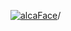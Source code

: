 [![alcaFace](https://camo.githubusercontent.com/2ee094c4af74cb0ec2e19388fccfb809837623e3/68747470733a2f2f7374617469632d63646e2e6a74766e772e6e65742f656d6f7469636f6e732f76312f3332383632362f312e30)](https://twitch.tv/Alca)/

<!--
# My "Popular" CodePens

<table>
	<tr>
		<th></th>
		<th>Title</th>
		<th>Last updated</th>
	</tr>
	<tr>
		<td><a href="https://codepen.io/Alca/pen/wvxvbmv" rel="nofollow"><img src="https://codepen.io/alca/pen/wvxvbmv/image/default.png" width="100" height="56.25"></a></td>
		<td><a href="https://codepen.io/Alca/pen/wvxvbmv" rel="nofollow">A Pen by Jacob Foster</a></td>
		<td>Dec 20, 2022</td>
	</tr>
	<tr>
		<td><a href="https://codepen.io/Alca/pen/eYjYxXe" rel="nofollow"><img src="https://codepen.io/alca/pen/eYjYxXe/image/default.png" width="100" height="56.25"></a></td>
		<td><a href="https://codepen.io/Alca/pen/eYjYxXe" rel="nofollow">A Pen by Jacob Foster</a></td>
		<td>Dec 20, 2022</td>
	</tr>
	<tr>
		<td><a href="https://codepen.io/Alca/pen/BaPaGVZ" rel="nofollow"><img src="https://codepen.io/alca/pen/BaPaGVZ/image/default.png" width="100" height="56.25"></a></td>
		<td><a href="https://codepen.io/Alca/pen/BaPaGVZ" rel="nofollow">A Pen by Jacob Foster</a></td>
		<td>Dec 20, 2022</td>
	</tr>
	<tr>
		<td><a href="https://codepen.io/Alca/pen/BaPaGYR" rel="nofollow"><img src="https://codepen.io/alca/pen/BaPaGYR/image/default.png" width="100" height="56.25"></a></td>
		<td><a href="https://codepen.io/Alca/pen/BaPaGYR" rel="nofollow">A Pen by Jacob Foster</a></td>
		<td>Dec 20, 2022</td>
	</tr>
	<tr>
		<td><a href="https://codepen.io/Alca/pen/YzjzNmN" rel="nofollow"><img src="https://codepen.io/alca/pen/YzjzNmN/image/default.png" width="100" height="56.25"></a></td>
		<td><a href="https://codepen.io/Alca/pen/YzjzNmN" rel="nofollow">A Pen by Jacob Foster</a></td>
		<td>Dec 19, 2022</td>
	</tr>
	<tr>
		<td><a href="https://codepen.io/Alca/pen/poZoNzj" rel="nofollow"><img src="https://codepen.io/alca/pen/poZoNzj/image/default.png" width="100" height="56.25"></a></td>
		<td><a href="https://codepen.io/Alca/pen/poZoNzj" rel="nofollow">A Pen by Jacob Foster</a></td>
		<td>Dec 19, 2022</td>
	</tr>
	<tr>
		<td><a href="https://codepen.io/Alca/pen/bGjGVwR" rel="nofollow"><img src="https://codepen.io/alca/pen/bGjGVwR/image/default.png" width="100" height="56.25"></a></td>
		<td><a href="https://codepen.io/Alca/pen/bGjGVwR" rel="nofollow">A Pen by Jacob Foster</a></td>
		<td>Dec 19, 2022</td>
	</tr>
	<tr>
		<td><a href="https://codepen.io/Alca/pen/PoBYYEZ" rel="nofollow"><img src="https://codepen.io/alca/pen/PoBYYEZ/image/default.png" width="100" height="56.25"></a></td>
		<td><a href="https://codepen.io/Alca/pen/PoBYYEZ" rel="nofollow">Advent of Code 2022 -...</a></td>
		<td>Dec 16, 2022</td>
	</tr>
	<tr>
		<td><a href="https://codepen.io/Alca/pen/bGjbbqe" rel="nofollow"><img src="https://codepen.io/alca/pen/bGjbbqe/image/default.png" width="100" height="56.25"></a></td>
		<td><a href="https://codepen.io/Alca/pen/bGjbbqe" rel="nofollow">A Pen by Jacob Foster</a></td>
		<td>Dec 16, 2022</td>
	</tr>
	<tr>
		<td><a href="https://codepen.io/Alca/pen/poKMRXz" rel="nofollow"><img src="https://codepen.io/alca/pen/poKMRXz/image/default.png" width="100" height="56.25"></a></td>
		<td><a href="https://codepen.io/Alca/pen/poKMRXz" rel="nofollow">A Pen by Jacob Foster</a></td>
		<td>Dec 15, 2022</td>
	</tr>
</table>

---

###### Last updated: Wed, 21 Dec 2022 05:01:28 GMT
-->
